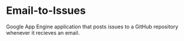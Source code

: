 Email-to-Issues
===============

Google App Engine application that posts issues to a GitHub repository whenever it recieves an email.

